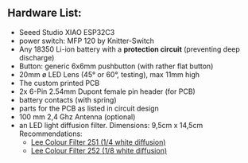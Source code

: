## Hardware List:
- Seeed Studio XIAO ESP32C3
- power switch: MFP 120 by Knitter-Switch
- Any 18350 Li-ion battery with a **protection circuit** (preventing deep discharge)
- Button: generic 6x6mm pushbutton (with rather flat button)
- 20mm ø LED Lens (45° or 60°, testing), max 11mm high
- The custom printed PCB
- 2x 6-Pin 2.54mm Dupont female pin header (for PCB)
- battery contacts (with spring)
- parts for the PCB as listed in circuit design
- 100 mm 2,4 Ghz Antenna (optional)
- an LED light diffusion filter. Dimensions: 9,5cm x 14,5cm  
  Recommendations: 
  - [Lee Colour Filter 251 (1/4 white diffusion)](https://www.thomann.de/intl/lee_colour_filter_251_q_w_diffus.htm)
  - [Lee Colour Filter 252 (1/8 white diffusion)](https://www.thomann.de/intl/lee_colour_filter_252_e_w_diffus.htm)